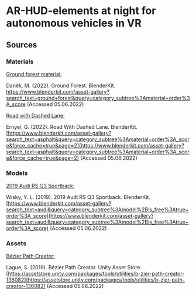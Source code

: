 # AR-HUD-elements at night for autonomous vehicles in VR



## Sources

### Materials

<ins>Ground forest material:</ins>

Daněk, M. (2022). Ground Forest. BlenderKit. https://www.blenderkit.com/asset-gallery?search_text=ground+forest&query=category_subtree%3Amaterial+order%3A_score (Accessed 05.06.2022)

<ins>Road with Dashed Lane:</ins>

Ernyei, G. (2022). Road With Dashed Lane. BlenderKit. [https://www.blenderkit.com/asset-gallery?search_text=asphalt&query=category_subtree%3Amaterial+order%3A_score&force_cache=true&page=2](https://www.blenderkit.com/asset-gallery?search_text=asphalt&query=category_subtree%3Amaterial+order%3A_score&force_cache=true&page=2) (Accessed 05.06.2022)

### Models

<ins>2019 Audi RS Q3 Sportback:</ins>

Wisky, Y. L. (2019). 2019 Audi RS Q3 Sportback. BlenderKit. [https://www.blenderkit.com/asset-gallery?search_text=audi&query=category_subtree%3Amodel%2Bis_free%3Atrue+order%3A_score](https://www.blenderkit.com/asset-gallery?search_text=audi&query=category_subtree%3Amodel%2Bis_free%3Atrue+order%3A_score) (Accessed 05.06.2022)

### Assets

<ins>Bézier Path Creator:</ins>

Lague, S. (2019). Bézier Path Creator. Unity Asset Store. [https://assetstore.unity.com/packages/tools/utilities/b-zier-path-creator-136082](https://assetstore.unity.com/packages/tools/utilities/b-zier-path-creator-136082) (Accessed 05.06.2022)



